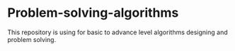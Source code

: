 # Problem-solving-algorithms
This repository is using for basic to advance level algorithms designing and problem solving.
